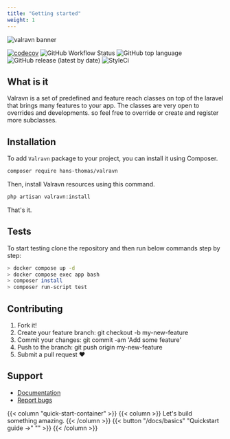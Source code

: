 ```yaml
---
title: "Getting started"
weight: 1
---
```


<p><img alt="valravn banner" src="images/valravn-banner.png"></p>

[![codecov](https://codecov.io/gh/hans-thomas/valravn/branch/master/graph/badge.svg?token=X1D6I0JLSZ)](https://codecov.io/gh/hans-thomas/valravn)
![GitHub Workflow Status](https://img.shields.io/github/actions/workflow/status/hans-thomas/valravn/php.yml)
![GitHub top language](https://img.shields.io/github/languages/top/hans-thomas/valravn)
![GitHub release (latest by date)](https://img.shields.io/github/v/release/hans-thomas/valravn)
![StyleCi](https://github.styleci.io/repos/631226923/shield?style=plastic)

## What is it

Valravn is a set of predefined and feature reach classes on top of the laravel
that brings many features to your app.
The classes are very open to overrides and developments. so feel free to
override or create and register more subclasses.

## Installation

To add `Valravn` package to your project, you can install it using Composer.

```bash
composer require hans-thomas/valravn
```

Then, install Valravn resources using this command.

```bash
php artisan valravn:install
```

That's it.

## Tests

To start testing clone the repository and then run below commands step by step:

```bash
> docker compose up -d
> docker compose exec app bash
> composer install
> composer run-script test
```

## Contributing

1. Fork it!
2. Create your feature branch: git checkout -b my-new-feature
3. Commit your changes: git commit -am 'Add some feature'
4. Push to the branch: git push origin my-new-feature
5. Submit a pull request ❤️


Support
-------

- [Documentation](https://valravn.vercel.app/)
- [Report bugs](https://github.com/hans-thomas/valravn/issues)

{{< column "quick-start-container" >}}
{{< column >}}
Let's build something amazing.
{{< /column >}}
{{< button "/docs/basics" "Quickstart guide →" "" >}}
{{< /column >}}




